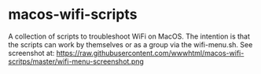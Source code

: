 # macos-wifi-scripts
A collection of scripts to troubleshoot WiFi on MacOS. 
The intention is that the scripts can work by themselves or as a group via the wifi-menu.sh.
See screenshot at: https://raw.githubusercontent.com/wwwhtml/macos-wifi-scritps/master/wifi-menu-screenshot.png

